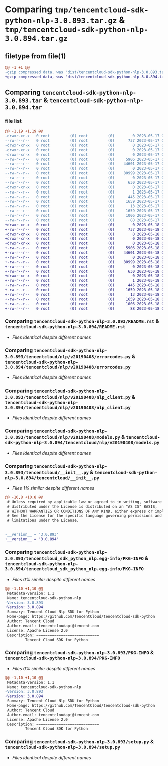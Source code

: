# Comparing `tmp/tencentcloud-sdk-python-nlp-3.0.893.tar.gz` & `tmp/tencentcloud-sdk-python-nlp-3.0.894.tar.gz`

## filetype from file(1)

```diff
@@ -1 +1 @@
-gzip compressed data, was "dist/tencentcloud-sdk-python-nlp-3.0.893.tar", last modified: Wed May 17 03:36:40 2023, max compression
+gzip compressed data, was "dist/tencentcloud-sdk-python-nlp-3.0.894.tar", last modified: Thu May 18 00:32:38 2023, max compression
```

## Comparing `tencentcloud-sdk-python-nlp-3.0.893.tar` & `tencentcloud-sdk-python-nlp-3.0.894.tar`

### file list

```diff
@@ -1,19 +1,19 @@
-drwxr-xr-x   0 root         (0) root         (0)        0 2023-05-17 03:36:40.000000 tencentcloud-sdk-python-nlp-3.0.893/
--rw-r--r--   0 root         (0) root         (0)      737 2023-05-17 03:36:40.000000 tencentcloud-sdk-python-nlp-3.0.893/README.rst
-drwxr-xr-x   0 root         (0) root         (0)        0 2023-05-17 03:36:40.000000 tencentcloud-sdk-python-nlp-3.0.893/tencentcloud/
-drwxr-xr-x   0 root         (0) root         (0)        0 2023-05-17 03:36:40.000000 tencentcloud-sdk-python-nlp-3.0.893/tencentcloud/nlp/
-drwxr-xr-x   0 root         (0) root         (0)        0 2023-05-17 03:36:40.000000 tencentcloud-sdk-python-nlp-3.0.893/tencentcloud/nlp/v20190408/
--rw-r--r--   0 root         (0) root         (0)     5906 2023-05-17 03:36:40.000000 tencentcloud-sdk-python-nlp-3.0.893/tencentcloud/nlp/v20190408/errorcodes.py
--rw-r--r--   0 root         (0) root         (0)    44601 2023-05-17 03:36:40.000000 tencentcloud-sdk-python-nlp-3.0.893/tencentcloud/nlp/v20190408/nlp_client.py
--rw-r--r--   0 root         (0) root         (0)        0 2023-05-17 03:36:40.000000 tencentcloud-sdk-python-nlp-3.0.893/tencentcloud/nlp/v20190408/__init__.py
--rw-r--r--   0 root         (0) root         (0)    80999 2023-05-17 03:36:40.000000 tencentcloud-sdk-python-nlp-3.0.893/tencentcloud/nlp/v20190408/models.py
--rw-r--r--   0 root         (0) root         (0)        0 2023-05-17 03:36:40.000000 tencentcloud-sdk-python-nlp-3.0.893/tencentcloud/nlp/__init__.py
--rw-r--r--   0 root         (0) root         (0)      630 2023-05-17 03:36:40.000000 tencentcloud-sdk-python-nlp-3.0.893/tencentcloud/__init__.py
-drwxr-xr-x   0 root         (0) root         (0)        0 2023-05-17 03:36:40.000000 tencentcloud-sdk-python-nlp-3.0.893/tencentcloud_sdk_python_nlp.egg-info/
--rw-r--r--   0 root         (0) root         (0)        1 2023-05-17 03:36:40.000000 tencentcloud-sdk-python-nlp-3.0.893/tencentcloud_sdk_python_nlp.egg-info/dependency_links.txt
--rw-r--r--   0 root         (0) root         (0)      445 2023-05-17 03:36:40.000000 tencentcloud-sdk-python-nlp-3.0.893/tencentcloud_sdk_python_nlp.egg-info/SOURCES.txt
--rw-r--r--   0 root         (0) root         (0)     1659 2023-05-17 03:36:40.000000 tencentcloud-sdk-python-nlp-3.0.893/tencentcloud_sdk_python_nlp.egg-info/PKG-INFO
--rw-r--r--   0 root         (0) root         (0)       13 2023-05-17 03:36:40.000000 tencentcloud-sdk-python-nlp-3.0.893/tencentcloud_sdk_python_nlp.egg-info/top_level.txt
--rw-r--r--   0 root         (0) root         (0)     1659 2023-05-17 03:36:40.000000 tencentcloud-sdk-python-nlp-3.0.893/PKG-INFO
--rw-r--r--   0 root         (0) root         (0)     1006 2023-05-17 03:36:40.000000 tencentcloud-sdk-python-nlp-3.0.893/setup.py
--rw-r--r--   0 root         (0) root         (0)       88 2023-05-17 03:36:40.000000 tencentcloud-sdk-python-nlp-3.0.893/setup.cfg
+drwxr-xr-x   0 root         (0) root         (0)        0 2023-05-18 00:32:38.000000 tencentcloud-sdk-python-nlp-3.0.894/
+-rw-r--r--   0 root         (0) root         (0)      737 2023-05-18 00:32:38.000000 tencentcloud-sdk-python-nlp-3.0.894/README.rst
+drwxr-xr-x   0 root         (0) root         (0)        0 2023-05-18 00:32:38.000000 tencentcloud-sdk-python-nlp-3.0.894/tencentcloud/
+drwxr-xr-x   0 root         (0) root         (0)        0 2023-05-18 00:32:38.000000 tencentcloud-sdk-python-nlp-3.0.894/tencentcloud/nlp/
+drwxr-xr-x   0 root         (0) root         (0)        0 2023-05-18 00:32:38.000000 tencentcloud-sdk-python-nlp-3.0.894/tencentcloud/nlp/v20190408/
+-rw-r--r--   0 root         (0) root         (0)     5906 2023-05-18 00:32:38.000000 tencentcloud-sdk-python-nlp-3.0.894/tencentcloud/nlp/v20190408/errorcodes.py
+-rw-r--r--   0 root         (0) root         (0)    44601 2023-05-18 00:32:38.000000 tencentcloud-sdk-python-nlp-3.0.894/tencentcloud/nlp/v20190408/nlp_client.py
+-rw-r--r--   0 root         (0) root         (0)        0 2023-05-18 00:32:38.000000 tencentcloud-sdk-python-nlp-3.0.894/tencentcloud/nlp/v20190408/__init__.py
+-rw-r--r--   0 root         (0) root         (0)    80999 2023-05-18 00:32:38.000000 tencentcloud-sdk-python-nlp-3.0.894/tencentcloud/nlp/v20190408/models.py
+-rw-r--r--   0 root         (0) root         (0)        0 2023-05-18 00:32:38.000000 tencentcloud-sdk-python-nlp-3.0.894/tencentcloud/nlp/__init__.py
+-rw-r--r--   0 root         (0) root         (0)      630 2023-05-18 00:32:38.000000 tencentcloud-sdk-python-nlp-3.0.894/tencentcloud/__init__.py
+drwxr-xr-x   0 root         (0) root         (0)        0 2023-05-18 00:32:38.000000 tencentcloud-sdk-python-nlp-3.0.894/tencentcloud_sdk_python_nlp.egg-info/
+-rw-r--r--   0 root         (0) root         (0)        1 2023-05-18 00:32:38.000000 tencentcloud-sdk-python-nlp-3.0.894/tencentcloud_sdk_python_nlp.egg-info/dependency_links.txt
+-rw-r--r--   0 root         (0) root         (0)      445 2023-05-18 00:32:38.000000 tencentcloud-sdk-python-nlp-3.0.894/tencentcloud_sdk_python_nlp.egg-info/SOURCES.txt
+-rw-r--r--   0 root         (0) root         (0)     1659 2023-05-18 00:32:38.000000 tencentcloud-sdk-python-nlp-3.0.894/tencentcloud_sdk_python_nlp.egg-info/PKG-INFO
+-rw-r--r--   0 root         (0) root         (0)       13 2023-05-18 00:32:38.000000 tencentcloud-sdk-python-nlp-3.0.894/tencentcloud_sdk_python_nlp.egg-info/top_level.txt
+-rw-r--r--   0 root         (0) root         (0)     1659 2023-05-18 00:32:38.000000 tencentcloud-sdk-python-nlp-3.0.894/PKG-INFO
+-rw-r--r--   0 root         (0) root         (0)     1006 2023-05-18 00:32:38.000000 tencentcloud-sdk-python-nlp-3.0.894/setup.py
+-rw-r--r--   0 root         (0) root         (0)       88 2023-05-18 00:32:38.000000 tencentcloud-sdk-python-nlp-3.0.894/setup.cfg
```

### Comparing `tencentcloud-sdk-python-nlp-3.0.893/README.rst` & `tencentcloud-sdk-python-nlp-3.0.894/README.rst`

 * *Files identical despite different names*

### Comparing `tencentcloud-sdk-python-nlp-3.0.893/tencentcloud/nlp/v20190408/errorcodes.py` & `tencentcloud-sdk-python-nlp-3.0.894/tencentcloud/nlp/v20190408/errorcodes.py`

 * *Files identical despite different names*

### Comparing `tencentcloud-sdk-python-nlp-3.0.893/tencentcloud/nlp/v20190408/nlp_client.py` & `tencentcloud-sdk-python-nlp-3.0.894/tencentcloud/nlp/v20190408/nlp_client.py`

 * *Files identical despite different names*

### Comparing `tencentcloud-sdk-python-nlp-3.0.893/tencentcloud/nlp/v20190408/models.py` & `tencentcloud-sdk-python-nlp-3.0.894/tencentcloud/nlp/v20190408/models.py`

 * *Files identical despite different names*

### Comparing `tencentcloud-sdk-python-nlp-3.0.893/tencentcloud/__init__.py` & `tencentcloud-sdk-python-nlp-3.0.894/tencentcloud/__init__.py`

 * *Files 1% similar despite different names*

```diff
@@ -10,8 +10,8 @@
 # Unless required by applicable law or agreed to in writing, software
 # distributed under the License is distributed on an "AS IS" BASIS,
 # WITHOUT WARRANTIES OR CONDITIONS OF ANY KIND, either express or implied.
 # See the License for the specific language governing permissions and
 # limitations under the License.
 
 
-__version__ = '3.0.893'
+__version__ = '3.0.894'
```

### Comparing `tencentcloud-sdk-python-nlp-3.0.893/tencentcloud_sdk_python_nlp.egg-info/PKG-INFO` & `tencentcloud-sdk-python-nlp-3.0.894/tencentcloud_sdk_python_nlp.egg-info/PKG-INFO`

 * *Files 0% similar despite different names*

```diff
@@ -1,10 +1,10 @@
 Metadata-Version: 1.1
 Name: tencentcloud-sdk-python-nlp
-Version: 3.0.893
+Version: 3.0.894
 Summary: Tencent Cloud Nlp SDK for Python
 Home-page: https://github.com/TencentCloud/tencentcloud-sdk-python
 Author: Tencent Cloud
 Author-email: tencentcloudapi@tencent.com
 License: Apache License 2.0
 Description: ============================
         Tencent Cloud SDK for Python
```

### Comparing `tencentcloud-sdk-python-nlp-3.0.893/PKG-INFO` & `tencentcloud-sdk-python-nlp-3.0.894/PKG-INFO`

 * *Files 0% similar despite different names*

```diff
@@ -1,10 +1,10 @@
 Metadata-Version: 1.1
 Name: tencentcloud-sdk-python-nlp
-Version: 3.0.893
+Version: 3.0.894
 Summary: Tencent Cloud Nlp SDK for Python
 Home-page: https://github.com/TencentCloud/tencentcloud-sdk-python
 Author: Tencent Cloud
 Author-email: tencentcloudapi@tencent.com
 License: Apache License 2.0
 Description: ============================
         Tencent Cloud SDK for Python
```

### Comparing `tencentcloud-sdk-python-nlp-3.0.893/setup.py` & `tencentcloud-sdk-python-nlp-3.0.894/setup.py`

 * *Files identical despite different names*

